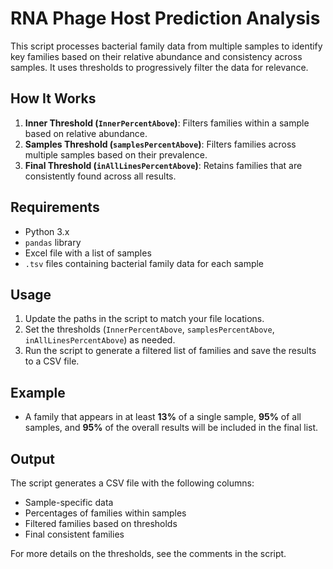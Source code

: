 # RNA Phage Host Prediction Analysis

This script processes bacterial family data from multiple samples to identify key families based on their relative abundance and consistency across samples. It uses thresholds to progressively filter the data for relevance.

## How It Works

1. **Inner Threshold (`InnerPercentAbove`)**: Filters families within a sample based on relative abundance.
2. **Samples Threshold (`samplesPercentAbove`)**: Filters families across multiple samples based on their prevalence.
3. **Final Threshold (`inAllLinesPercentAbove`)**: Retains families that are consistently found across all results.

## Requirements

- Python 3.x
- `pandas` library
- Excel file with a list of samples
- `.tsv` files containing bacterial family data for each sample

## Usage

1. Update the paths in the script to match your file locations.
2. Set the thresholds (`InnerPercentAbove`, `samplesPercentAbove`, `inAllLinesPercentAbove`) as needed.
3. Run the script to generate a filtered list of families and save the results to a CSV file.

## Example

- A family that appears in at least **13%** of a single sample, **95%** of all samples, and **95%** of the overall results will be included in the final list.

## Output

The script generates a CSV file with the following columns:
- Sample-specific data
- Percentages of families within samples
- Filtered families based on thresholds
- Final consistent families

For more details on the thresholds, see the comments in the script.
